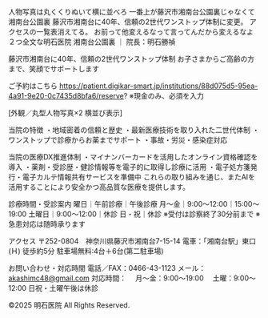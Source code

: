 人物写真は丸くくりぬいて横に並べろ
一番上が藤沢市湘南台公園裏じゃなくて湘南台公園裏
藤沢市湘南台に40年、信頼の2世代ワンストップ体制に変更。
アクセスの一覧表消えてる。
お前って他変えるなって言ってんだから変えるなよ
２つ全文な明石医院
湘南台公園裏 ｜ 院長：明石勝禎

藤沢市湘南台に40年、信頼の2世代ワンストップ体制
お子さまからご高齢の方まで、笑顔でサポートします

ご予約はこちら
https://patient.digikar-smart.jp/institutions/88d075d5-95ea-4a91-9e20-0c7435d8bfa6/reserve?
※現金のみ、必須を入力

[外観／丸型人物写真×2 横並び表示]

当院の特徴
・地域密着の信頼と歴史
・最新医療技術を取り入れた二世代体制
・ワンストップで診療からお薬までサポート
・事故・労災・感染症対応

当院の医療DX推進体制
・マイナンバーカードを活用したオンライン資格確認を導入
・薬剤・受診歴・健診情報等を電子的に取得し診療に活用
・電子処方箋発行・電子カルテ情報共有サービスを準備中
これらの取り組みを通じ、またAIを活用することにより安全かつ高品質な医療を提供します。

診療時間・受診案内
曜日｜午前診療｜午後診療
月〜金｜9:00～12:00｜15:00～19:00
土曜日｜9:00～12:00｜休診
日・祝｜休診
※受付は診察終了30分前まで
※急患対応は随時承ります

アクセス
〒252-0804　神奈川県藤沢市湘南台7-15-14
電車：「湘南台駅」東口(Ｈ) 徒歩約5分
駐車場無料:4台＋6台(第二駐車場)

お問い合わせ・対応時間
電話／FAX：0466-43-1123
メール：akashimc48@gmail.com
対応時間：
　月〜金：9:00～19:00
　土曜：9:00～12:00
日祝・土曜午後は休診

©2025 明石医院 All Rights Reserved.
